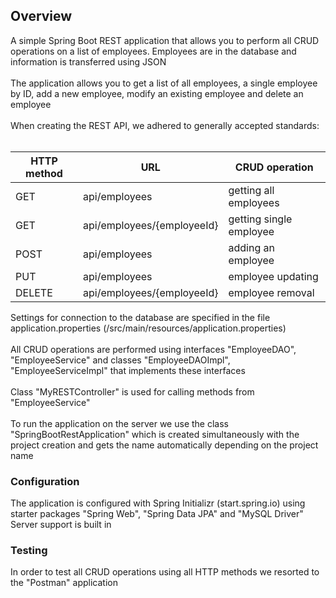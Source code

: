 <h2>Overview</h2>
A simple Spring Boot REST application that allows you to perform all CRUD operations on a list of employees. Employees are in the database and information is transferred using JSON
<br>
<br>
The application allows you to get a list of all employees, a single employee by ID, add a new employee, modify an existing employee and delete an employee
<br>
<br>
When creating the REST API, we adhered to generally accepted standards:
<br>
<br>

| HTTP method  | URL | CRUD operation |
| ------------- | ------------- | ----------- |
| GET  | api/employees  | getting all employees |
| GET  | api/employees/{employeeId}  | getting single employee |
| POST  | api/employees  | adding an employee |
| PUT  | api/employees  | employee updating |
| DELETE  | api/employees/{employeeId}  | employee removal |

Settings for connection to the database are specified in the file application.properties (/src/main/resources/application.properties)
<br><br>
All CRUD operations are performed using interfaces "EmployeeDAO", "EmployeeService" and classes "EmployeeDAOImpl", "EmployeeServiceImpl" that implements these interfaces
<br><br>
Class "MyRESTController" is used for calling methods from "EmployeeService"
<br><br>
To run the application on the server we use the class "SpringBootRestApplication" which is created simultaneously with the project creation and gets the name automatically depending on the project name
<h3>Configuration</h3>
The application is configured with Spring Initializr (start.spring.io) using starter packages "Spring Web", "Spring Data JPA" and "MySQL Driver"<br>
Server support is built in
<h3>Testing</h3>
In order to test all CRUD operations using all HTTP methods we resorted to the "Postman" application
